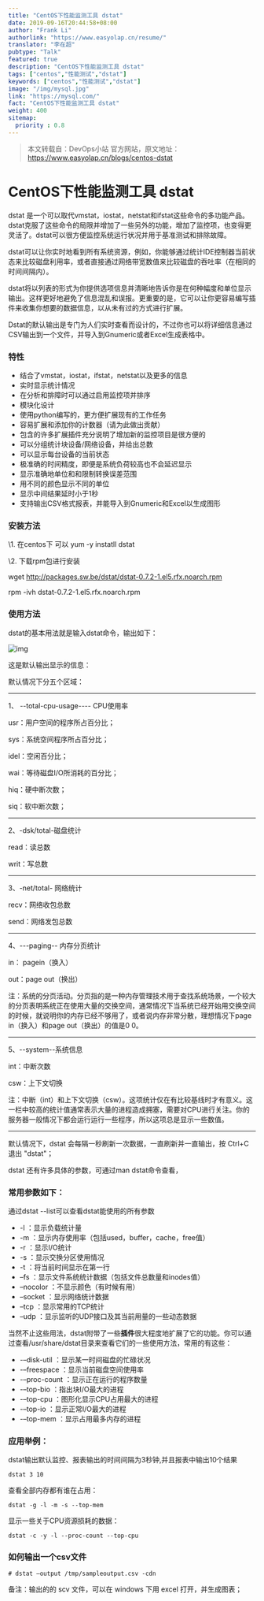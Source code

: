 ```yaml
---
title: "CentOS下性能监测工具 dstat"
date: 2019-09-16T20:44:58+08:00
author: "Frank Li"
authorlink: "https://www.easyolap.cn/resume/"
translator: "李在超"
pubtype: "Talk"
featured: true
description: "CentOS下性能监测工具 dstat"
tags: ["centos","性能测试","dstat"]
keywords: ["centos","性能测试","dstat"]
image: "/img/mysql.jpg"
link: "https://mysql.com/"
fact: "CentOS下性能监测工具 dstat"
weight: 400
sitemap:
  priority : 0.8
---
```


> 本文转载自：DevOps小站 官方网站，原文地址：https://www.easyolap.cn/blogs/centos-dstat

# CentOS下性能监测工具 dstat

dstat 是一个可以取代vmstat，iostat，netstat和ifstat这些命令的多功能产品。dstat克服了这些命令的局限并增加了一些另外的功能，增加了监控项，也变得更灵活了。dstat可以很方便监控系统运行状况并用于基准测试和排除故障。

dstat可以让你实时地看到所有系统资源，例如，你能够通过统计IDE控制器当前状态来比较磁盘利用率，或者直接通过网络带宽数值来比较磁盘的吞吐率（在相同的时间间隔内）。

dstat将以列表的形式为你提供选项信息并清晰地告诉你是在何种幅度和单位显示输出。这样更好地避免了信息混乱和误报。更重要的是，它可以让你更容易编写插件来收集你想要的数据信息，以从未有过的方式进行扩展。

Dstat的默认输出是专门为人们实时查看而设计的，不过你也可以将详细信息通过CSV输出到一个文件，并导入到Gnumeric或者Excel生成表格中。

### 特性

- 结合了vmstat，iostat，ifstat，netstat以及更多的信息
- 实时显示统计情况
- 在分析和排障时可以通过启用监控项并排序
- 模块化设计
- 使用python编写的，更方便扩展现有的工作任务
- 容易扩展和添加你的计数器（请为此做出贡献）
- 包含的许多扩展插件充分说明了增加新的监控项目是很方便的
- 可以分组统计块设备/网络设备，并给出总数
- 可以显示每台设备的当前状态
- 极准确的时间精度，即便是系统负荷较高也不会延迟显示
- 显示准确地单位和和限制转换误差范围
- 用不同的颜色显示不同的单位
- 显示中间结果延时小于1秒
- 支持输出CSV格式报表，并能导入到Gnumeric和Excel以生成图形

### 安装方法

\1. 在centos下 可以 yum -y instatll dstat

\2. 下载rpm包进行安装

 wget http://packages.sw.be/dstat/dstat-0.7.2-1.el5.rfx.noarch.rpm

 rpm -ivh dstat-0.7.2-1.el5.rfx.noarch.rpm

### 使用方法

dstat的基本用法就是输入dstat命令，输出如下：

![img](https://dn-linuxcn.qbox.me/data/attachment/album/201406/17/224823h9y178x8jyro8uy3.png)

这是默认输出显示的信息：

默认情况下分五个区域：

------

1、 --total-cpu-usage---- CPU使用率

usr：用户空间的程序所占百分比；

sys：系统空间程序所占百分比；

idel：空闲百分比；

wai：等待磁盘I/O所消耗的百分比；

hiq：硬中断次数；

siq：软中断次数；

------

2、-dsk/total-磁盘统计

read：读总数

writ：写总数

------

3、-net/total- 网络统计

recv：网络收包总数

send：网络发包总数

------

4、---paging-- 内存分页统计

in： pagein（换入）

out：page out（换出）

注：系统的分页活动。分页指的是一种内存管理技术用于查找系统场景，一个较大的分页表明系统正在使用大量的交换空间，通常情况下当系统已经开始用交换空间的时候，就说明你的内存已经不够用了，或者说内存非常分散，理想情况下page in（换入）和page out（换出）的值是0 0。

------

5、--system--系统信息

int：中断次数

csw：上下文切换

注：中断（int）和上下文切换（csw）。这项统计仅在有比较基线时才有意义。这一栏中较高的统计值通常表示大量的进程造成拥塞，需要对CPU进行关注。你的服务器一般情况下都会运行运行一些程序，所以这项总是显示一些数值。 

------

 默认情况下，dstat 会每隔一秒刷新一次数据，一直刷新并一直输出，按 Ctrl+C 退出 "dstat"；

 dstat 还有许多具体的参数，可通过man dstat命令查看，

### 常用参数如下：

通过dstat --list可以查看dstat能使用的所有参数

- -l ：显示负载统计量
- -m ：显示内存使用率（包括used，buffer，cache，free值）
- -r ：显示I/O统计
- -s ：显示交换分区使用情况
- -t ：将当前时间显示在第一行
- –fs ：显示文件系统统计数据（包括文件总数量和inodes值）
- –nocolor ：不显示颜色（有时候有用）
- –socket ：显示网络统计数据
- –tcp ：显示常用的TCP统计
- –udp ：显示监听的UDP接口及其当前用量的一些动态数据

当然不止这些用法，dstat附带了一些**插件**很大程度地扩展了它的功能。你可以通过查看/usr/share/dstat目录来查看它们的一些使用方法，常用的有这些：

- -–disk-util ：显示某一时间磁盘的忙碌状况
- -–freespace ：显示当前磁盘空间使用率
- -–proc-count ：显示正在运行的程序数量
- -–top-bio ：指出块I/O最大的进程
- -–top-cpu ：图形化显示CPU占用最大的进程
- -–top-io ：显示正常I/O最大的进程
- -–top-mem ：显示占用最多内存的进程

### 应用举例：

dstat输出默认监控、报表输出的时间间隔为3秒钟,并且报表中输出10个结果

```
dstat 3 10
```

查看全部内存都有谁在占用：

```
dstat -g -l -m -s --top-mem
```

显示一些关于CPU资源损耗的数据：

```
dstat -c -y -l --proc-count --top-cpu
```

### 如何输出一个csv文件

```
# dstat –output /tmp/sampleoutput.csv -cdn
```

备注：输出的的 scv 文件，可以在 windows 下用 excel 打开，并生成图表；